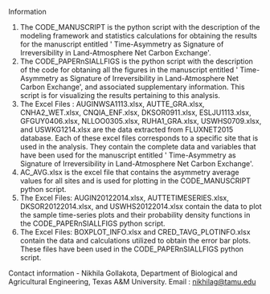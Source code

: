 Information
1. The CODE_MANUSCRIPT is the python script with the description of the modeling framework and statistics calculations for obtaining the results for the manuscript entitled ' Time-Asymmetry as Signature of Irreversibility in Land-Atmosphere Net Carbon Exchange'.
2. The CODE_PAPERnSIALLFIGS is the python script with the description of the code for obtaning all the figures in the manuscript entitled ' Time-Asymmetry as Signature of Irreversibility in Land-Atmosphere Net Carbon Exchange', and associated supplementary information. This script is for visualizing the results pertaining to this analysis.
3. The Excel Files : AUGINWSA1113.xlsx, AUTTE_GRA.xlsx, CNHA2_WET.xlsx, CNQIA_ENF.xlsx, DKSOR0911.xlsx, ESLJU1113.xlsx, GFGUY0406.xlsx, NLLOO0305.xlsx, RUHA1_GRA.xlsx, USWHS0709.xlsx, and USWKG1214.xlsx are the data extracted from FLUXNET2015 database. Each of these excel files corresponds to a specific site that is used in the analysis. They contain the complete data and variables that have been used for the manuscript entitled ' Time-Asymmetry as Signature of Irreversibility in Land-Atmosphere Net Carbon Exchange'.
4. AC_AVG.xlsx is the excel file that contains the asymmetry average values for all sites and is used for plotting in the CODE_MANUSCRIPT python script.
5. The Excel Files: AUGIN20122014.xlsx, AUTTETIMESERIES.xlsx, DKSOR20122014.xlsx, and USWHS20122014.xlsx contain the data to plot the sample time-series plots and their probability density functions in the CODE_PAPERnSIALLFIGS python script. 
6. The Excel Files: BOXPLOT_INFO.xlsx and CRED_TAVG_PLOTINFO.xlsx contain the data and calculations utilized to obtain the error bar plots. These files have been used in the CODE_PAPERnSIALLFIGS python script.


Contact information - Nikhila Gollakota, Department of Biological and Agricultural Engineering, Texas A&M University. Email : nikhilag@tamu.edu
